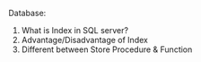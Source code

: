  
Database:
  1. What is Index in SQL server?
  2. Advantage/Disadvantage of Index
  3. Different between Store Procedure & Function